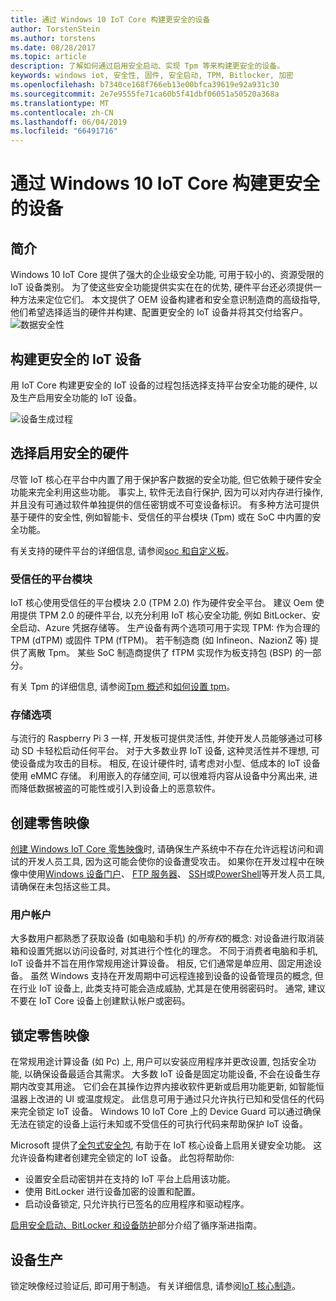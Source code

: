 ```yaml
---
title: 通过 Windows 10 IoT Core 构建更安全的设备
author: TorstenStein
ms.author: torstens
ms.date: 08/28/2017
ms.topic: article
description: 了解如何通过启用安全启动、实现 Tpm 等来构建更安全的设备。
keywords: windows iot, 安全性, 固件, 安全启动, TPM, Bitlocker, 加密
ms.openlocfilehash: b7340ce168f766eb13e00bfca39619e92a931c30
ms.sourcegitcommit: 2e7e9555fe71ca60b5f41dbf06051a50520a368a
ms.translationtype: MT
ms.contentlocale: zh-CN
ms.lasthandoff: 06/04/2019
ms.locfileid: "66491716"
---
```

# <a name="building-more-secure-devices-with-windows-10-iot-core"></a>通过 Windows 10 IoT Core 构建更安全的设备

## <a name="introduction"></a>简介  

Windows 10 IoT Core 提供了强大的企业级安全功能, 可用于较小的、资源受限的 IoT 设备类别。 为了使这些安全功能提供实实在在的优势, 硬件平台还必须提供一种方法来定位它们。 本文提供了 OEM 设备构建者和安全意识制造商的高级指导, 他们希望选择适当的硬件并构建、配置更安全的 IoT 设备并将其交付给客户。
![数据安全性](../media/SecurityFlowAndCertificates/DataRestExecutionMotion.png)

## <a name="building-a-more-secure-iot-device"></a>构建更安全的 IoT 设备  
用 IoT Core 构建更安全的 IoT 设备的过程包括选择支持平台安全功能的硬件, 以及生产启用安全功能的 IoT 设备。

![设备生成过程](../media/SecurityFlowAndCertificates/DeviceBuildProcess.png)


## <a name="choosing-security-enabled-hardware"></a>选择启用安全的硬件
尽管 IoT 核心在平台中内置了用于保护客户数据的安全功能, 但它依赖于硬件安全功能来完全利用这些功能。 事实上, 软件无法自行保护, 因为可以对内存进行操作, 并且没有可通过软件单独提供的信任密钥或不可变设备标识。 有多种方法可提供基于硬件的安全性, 例如智能卡、受信任的平台模块 (Tpm) 或在 SoC 中内置的安全功能。 

有关支持的硬件平台的详细信息, 请参阅[soc 和自定义板](https://docs.microsoft.com/en-us/windows/iot-core/learn-about-hardware/socsandcustomboards)。 

### <a name="trusted-platform-module"></a>受信任的平台模块
IoT 核心使用受信任的平台模块 2.0 (TPM 2.0) 作为硬件安全平台。 建议 Oem 使用提供 TPM 2.0 的硬件平台, 以充分利用 IoT 核心安全功能, 例如 BitLocker、安全启动、Azure 凭据存储等。 生产设备有两个选项可用于实现 TPM: 作为合理的 TPM (dTPM) 或固件 TPM (fTPM)。 若干制造商 (如 Infineon、NazionZ 等) 提供了离散 Tpm。 某些 SoC 制造商提供了 fTPM 实现作为板支持包 (BSP) 的一部分。 

有关 Tpm 的详细信息, 请参阅[Tpm 概述](https://docs.microsoft.com/en-us/windows/iot-core/secure-your-device/tpm)和[如何设置 tpm](https://docs.microsoft.com/en-us/windows/iot-core/secure-your-device/setuptpm)。

### <a name="storage-options"></a>存储选项
与流行的 Raspberry Pi 3 一样, 开发板可提供灵活性, 并使开发人员能够通过可移动 SD 卡轻松启动任何平台。 对于大多数业界 IoT 设备, 这种灵活性并不理想, 可使设备成为攻击的目标。 相反, 在设计硬件时, 请考虑对小型、低成本的 IoT 设备使用 eMMC 存储。 利用嵌入的存储空间, 可以很难将内容从设备中分离出来, 进而降低数据被盗的可能性或引入到设备上的恶意软件。

## <a name="create-a-retail-image"></a>创建零售映像 
[创建 Windows IoT Core 零售映像](https://docs.microsoft.com/windows-hardware/manufacture/iot/iot-core-manufacturing-guide)时, 请确保生产系统中不存在允许远程访问和调试的开发人员工具, 因为这可能会使你的设备遭受攻击。 如果你在开发过程中在映像中使用[Windows 设备门户](https://docs.microsoft.com/en-us/windows/iot-core/manage-your-device/remotedisplay)、 [FTP 服务器](https://docs.microsoft.com/en-us/windows/iot-core/connect-your-device/ftp)、 [SSH](https://docs.microsoft.com/en-us/windows/iot-core/connect-your-device/ssh)或[PowerShell](https://docs.microsoft.com/en-us/windows/iot-core/connect-your-device/powershell)等开发人员工具, 请确保在未包括这些工具。

### <a name="user-accounts"></a>用户帐户
大多数用户都熟悉了获取设备 (如电脑和手机) 的*所有权*的概念: 对设备进行取消装箱和设置凭据以访问设备时, 对其进行个性化的理念。 不同于消费者电脑和手机, IoT 设备并不旨在用作常规用途计算设备。 相反, 它们通常是单应用、固定用途设备。 虽然 Windows 支持在开发周期中可远程连接到设备的设备管理员的概念, 但在行业 IoT 设备上, 此类支持可能会造成威胁, 尤其是在使用弱密码时。 通常, 建议不要在 IoT Core 设备上创建默认帐户或密码。

## <a name="lockdown-a-retail-image"></a>锁定零售映像
在常规用途计算设备 (如 Pc) 上, 用户可以安装应用程序并更改设置, 包括安全功能, 以确保设备最适合其需求。 大多数 IoT 设备是固定功能设备, 不会在设备生存期内改变其用途。 它们会在其操作边界内接收软件更新或启用功能更新, 如智能恒温器上改进的 UI 或温度规定。 此信息可用于通过只允许执行已知和受信任的代码来完全锁定 IoT 设备。 Windows 10 IoT Core 上的 Device Guard 可以通过确保无法在锁定的设备上运行未知或不受信任的可执行代码来帮助保护 IoT 设备。

Microsoft 提供了[全包式安全包](https://github.com/ms-iot/security/tree/master/TurnkeySecurity), 有助于在 IoT 核心设备上启用关键安全功能。 这允许设备构建者创建完全锁定的 IoT 设备。 此包将帮助你:

* 设置安全启动密钥并在支持的 IoT 平台上启用该功能。
* 使用 BitLocker 进行设备加密的设置和配置。 
* 启动设备锁定, 只允许执行已签名的应用程序和驱动程序。

[启用安全启动、BitLocker 和设备防护](https://docs.microsoft.com/en-us/windows/iot-core/secure-your-device/securebootandbitlocker)部分介绍了循序渐进指南。

## <a name="device-production"></a>设备生产
锁定映像经过验证后, 即可用于制造。 有关详细信息, 请参阅[IoT 核心制造](https://docs.microsoft.com/en-us/windows-hardware/manufacture/iot/)。
